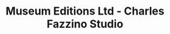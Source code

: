 ---
title: "Museum Editions Ltd - Charles Fazzino Studio"
url: /new-rochelle/museum-editions-ltd-charles-fazzino-studio/
shop: Kunst
---